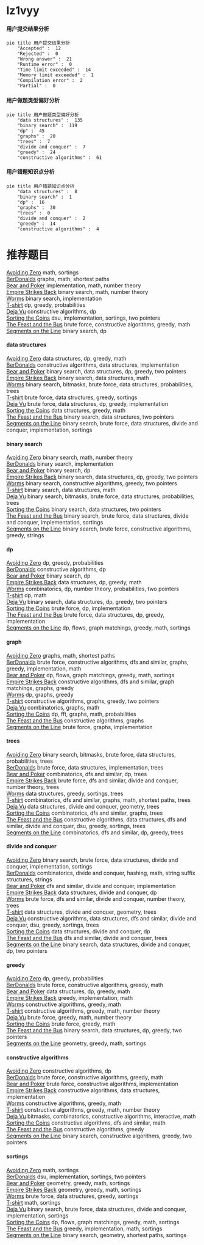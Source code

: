 # lz1vyy
<!-- tabs:start -->
#### **用户提交结果分析**

```mermaid
pie title 用户提交结果分析
    "Accepted" :  12
    "Rejected" :  0
    "Wrong answer" :  21
    "Runtime error" :  0
    "Time limit exceeded" :  14
    "Memory limit exceeded" :  1
    "Compilation error" :  2
    "Partial" :  0
```
#### **用户做题类型偏好分析**

```mermaid
pie title 用户做题类型偏好分析
    "data structures" :  135
    "binary search" :  119
    "dp" :  45
    "graphs" :  20
    "trees" :  7
    "divide and conquer" :  7
    "greedy" :  24
    "constructive algorithms" :  61
```
#### **用户错题知识点分析**

```mermaid
pie title 用户错题知识点分析
    "data structures" :  8
    "binary search" :  1
    "dp" :  16
    "graphs" :  30
    "trees" :  0
    "divide and conquer" :  2
    "greedy" :  14
    "constructive algorithms" :  4
```
<!-- tabs:end -->
# 推荐题目
[Avoiding Zero](http://codeforces.com/problemset/problem/1427/A)		math,
                        sortings		  
[BerDonalds](http://codeforces.com/problemset/problem/266/D)		graphs,
                        math,
                        shortest paths		  
[Bear and Poker](https://codeforces.com/contest/574/problem/C)		implementation,
                        math,
                        number theory		  
[Empire Strikes Back](http://codeforces.com/problemset/problem/300/E)		binary search,
                        math,
                        number theory		  
[Worms](http://codeforces.com/problemset/problem/474/B)		binary search,
                        implementation		  
[T-shirt](http://codeforces.com/problemset/problem/183/D)		dp,
                        greedy,
                        probabilities		  
[Deja Vu](http://codeforces.com/problemset/problem/331/E2)		constructive algorithms,
                        dp		  
[Sorting the Coins](https://codeforces.com/contest/876/problem/D)		dsu,
                        implementation,
                        sortings,
                        two pointers		  
[The Feast and the Bus](http://codeforces.com/problemset/problem/1250/B)		brute force,
                        constructive algorithms,
                        greedy,
                        math		  
[Segments on the Line](http://codeforces.com/problemset/problem/1055/E)		binary search,
                        dp		  
<!-- tabs:start -->
#### **data structures**
[Avoiding Zero](http://codeforces.com/problemset/problem/940/E)		data structures,
                        dp,
                        greedy,
                        math		  
[BerDonalds](http://codeforces.com/problemset/problem/570/C)		constructive algorithms,
                        data structures,
                        implementation		  
[Bear and Poker](http://codeforces.com/problemset/problem/1492/C)		binary search,
                        data structures,
                        dp,
                        greedy,
                        two pointers		  
[Empire Strikes Back](http://codeforces.com/problemset/problem/1490/G)		binary search,
                        data structures,
                        math		  
[Worms](http://codeforces.com/problemset/problem/1479/D)		binary search,
                        bitmasks,
                        brute force,
                        data structures,
                        probabilities,
                        trees		  
[T-shirt](http://codeforces.com/problemset/problem/1497/A)		brute force,
                        data structures,
                        greedy,
                        sortings		  
[Deja Vu](http://codeforces.com/problemset/problem/1491/C)		brute force,
                        data structures,
                        dp,
                        greedy,
                        implementation		  
[Sorting the Coins](http://codeforces.com/problemset/problem/1492/B)		data structures,
                        greedy,
                        math		  
[The Feast and the Bus](http://codeforces.com/problemset/problem/1436/E)		binary search,
                        data structures,
                        two pointers		  
[Segments on the Line](http://codeforces.com/problemset/problem/1461/D)		binary search,
                        brute force,
                        data structures,
                        divide and conquer,
                        implementation,
                        sortings		  
#### **binary search**
[Avoiding Zero](http://codeforces.com/problemset/problem/300/E)		binary search,
                        math,
                        number theory		  
[BerDonalds](http://codeforces.com/problemset/problem/474/B)		binary search,
                        implementation		  
[Bear and Poker](http://codeforces.com/problemset/problem/1055/E)		binary search,
                        dp		  
[Empire Strikes Back](http://codeforces.com/problemset/problem/1492/C)		binary search,
                        data structures,
                        dp,
                        greedy,
                        two pointers		  
[Worms](http://codeforces.com/problemset/problem/1463/D)		binary search,
                        constructive algorithms,
                        greedy,
                        two pointers		  
[T-shirt](http://codeforces.com/problemset/problem/1490/G)		binary search,
                        data structures,
                        math		  
[Deja Vu](http://codeforces.com/problemset/problem/1479/D)		binary search,
                        bitmasks,
                        brute force,
                        data structures,
                        probabilities,
                        trees		  
[Sorting the Coins](http://codeforces.com/problemset/problem/1436/E)		binary search,
                        data structures,
                        two pointers		  
[The Feast and the Bus](http://codeforces.com/problemset/problem/1461/D)		binary search,
                        brute force,
                        data structures,
                        divide and conquer,
                        implementation,
                        sortings		  
[Segments on the Line](http://codeforces.com/problemset/problem/1493/C)		binary search,
                        brute force,
                        constructive algorithms,
                        greedy,
                        strings		  
#### **dp**
[Avoiding Zero](http://codeforces.com/problemset/problem/183/D)		dp,
                        greedy,
                        probabilities		  
[BerDonalds](http://codeforces.com/problemset/problem/331/E2)		constructive algorithms,
                        dp		  
[Bear and Poker](http://codeforces.com/problemset/problem/1055/E)		binary search,
                        dp		  
[Empire Strikes Back](http://codeforces.com/problemset/problem/940/E)		data structures,
                        dp,
                        greedy,
                        math		  
[Worms](http://codeforces.com/problemset/problem/1194/F)		combinatorics,
                        dp,
                        number theory,
                        probabilities,
                        two pointers		  
[T-shirt](http://codeforces.com/problemset/problem/2/B)		dp,
                        math		  
[Deja Vu](http://codeforces.com/problemset/problem/1492/C)		binary search,
                        data structures,
                        dp,
                        greedy,
                        two pointers		  
[Sorting the Coins](https://codeforces.com/contest/1457/problem/C)		brute force,
                        dp,
                        implementation		  
[The Feast and the Bus](http://codeforces.com/problemset/problem/1491/C)		brute force,
                        data structures,
                        dp,
                        greedy,
                        implementation		  
[Segments on the Line](http://codeforces.com/problemset/problem/1437/C)		dp,
                        flows,
                        graph matchings,
                        greedy,
                        math,
                        sortings		  
#### **graph**
[Avoiding Zero](http://codeforces.com/problemset/problem/266/D)		graphs,
                        math,
                        shortest paths		  
[BerDonalds](http://codeforces.com/problemset/problem/1487/C)		brute force,
                        constructive algorithms,
                        dfs and similar,
                        graphs,
                        greedy,
                        implementation,
                        math		  
[Bear and Poker](http://codeforces.com/problemset/problem/1437/C)		dp,
                        flows,
                        graph matchings,
                        greedy,
                        math,
                        sortings		  
[Empire Strikes Back](http://codeforces.com/problemset/problem/1470/D)		constructive algorithms,
                        dfs and similar,
                        graph matchings,
                        graphs,
                        greedy		  
[Worms](http://codeforces.com/problemset/problem/1476/C)		dp,
                        graphs,
                        greedy		  
[T-shirt](http://codeforces.com/problemset/problem/1304/D)		constructive algorithms,
                        graphs,
                        greedy,
                        two pointers		  
[Deja Vu](http://codeforces.com/problemset/problem/1475/C)		combinatorics,
                        graphs,
                        math		  
[Sorting the Coins](http://codeforces.com/problemset/problem/553/E)		dp,
                        fft,
                        graphs,
                        math,
                        probabilities		  
[The Feast and the Bus](http://codeforces.com/problemset/problem/1495/C)		constructive algorithms,
                        graphs		  
[Segments on the Line](http://codeforces.com/problemset/problem/1510/K)		brute force,
                        graphs,
                        implementation		  
#### **trees**
[Avoiding Zero](http://codeforces.com/problemset/problem/1479/D)		binary search,
                        bitmasks,
                        brute force,
                        data structures,
                        probabilities,
                        trees		  
[BerDonalds](http://codeforces.com/problemset/problem/1511/C)		brute force,
                        data structures,
                        implementation,
                        trees		  
[Bear and Poker](http://codeforces.com/problemset/problem/1499/F)		combinatorics,
                        dfs and similar,
                        dp,
                        trees		  
[Empire Strikes Back](http://codeforces.com/problemset/problem/1491/E)		brute force,
                        dfs and similar,
                        divide and conquer,
                        number theory,
                        trees		  
[Worms](http://codeforces.com/problemset/problem/1466/D)		data structures,
                        greedy,
                        sortings,
                        trees		  
[T-shirt](http://codeforces.com/problemset/problem/1495/D)		combinatorics,
                        dfs and similar,
                        graphs,
                        math,
                        shortest paths,
                        trees		  
[Deja Vu](http://codeforces.com/problemset/problem/1303/G)		data structures,
                        divide and conquer,
                        geometry,
                        trees		  
[Sorting the Coins](http://codeforces.com/problemset/problem/1454/E)		combinatorics,
                        dfs and similar,
                        graphs,
                        trees		  
[The Feast and the Bus](http://codeforces.com/problemset/problem/1494/D)		constructive algorithms,
                        data structures,
                        dfs and similar,
                        divide and conquer,
                        dsu,
                        greedy,
                        sortings,
                        trees		  
[Segments on the Line](http://codeforces.com/problemset/problem/1292/C)		combinatorics,
                        dfs and similar,
                        dp,
                        greedy,
                        trees		  
#### **divide and conquer**
[Avoiding Zero](http://codeforces.com/problemset/problem/1461/D)		binary search,
                        brute force,
                        data structures,
                        divide and conquer,
                        implementation,
                        sortings		  
[BerDonalds](http://codeforces.com/problemset/problem/1466/G)		combinatorics,
                        divide and conquer,
                        hashing,
                        math,
                        string suffix structures,
                        strings		  
[Bear and Poker](http://codeforces.com/problemset/problem/1490/D)		dfs and similar,
                        divide and conquer,
                        implementation		  
[Empire Strikes Back](https://codeforces.com/contest/1483/problem/C)		data structures,
                        divide and conquer,
                        dp		  
[Worms](http://codeforces.com/problemset/problem/1491/E)		brute force,
                        dfs and similar,
                        divide and conquer,
                        number theory,
                        trees		  
[T-shirt](http://codeforces.com/problemset/problem/1303/G)		data structures,
                        divide and conquer,
                        geometry,
                        trees		  
[Deja Vu](http://codeforces.com/problemset/problem/1494/D)		constructive algorithms,
                        data structures,
                        dfs and similar,
                        divide and conquer,
                        dsu,
                        greedy,
                        sortings,
                        trees		  
[Sorting the Coins](http://codeforces.com/problemset/problem/1482/E)		data structures,
                        divide and conquer,
                        dp		  
[The Feast and the Bus](http://codeforces.com/problemset/problem/566/C)		dfs and similar,
                        divide and conquer,
                        trees		  
[Segments on the Line](http://codeforces.com/problemset/problem/1428/F)		binary search,
                        data structures,
                        divide and conquer,
                        dp,
                        two pointers		  
#### **greedy**
[Avoiding Zero](http://codeforces.com/problemset/problem/183/D)		dp,
                        greedy,
                        probabilities		  
[BerDonalds](http://codeforces.com/problemset/problem/1250/B)		brute force,
                        constructive algorithms,
                        greedy,
                        math		  
[Bear and Poker](http://codeforces.com/problemset/problem/940/E)		data structures,
                        dp,
                        greedy,
                        math		  
[Empire Strikes Back](http://codeforces.com/problemset/problem/1267/J)		greedy,
                        implementation,
                        math		  
[Worms](https://codeforces.com/contest/1206/problem/C)		constructive algorithms,
                        greedy,
                        math		  
[T-shirt](http://codeforces.com/problemset/problem/1178/D)		constructive algorithms,
                        greedy,
                        math,
                        number theory		  
[Deja Vu](http://codeforces.com/problemset/problem/1388/A)		brute force,
                        greedy,
                        math,
                        number theory		  
[Sorting the Coins](http://codeforces.com/problemset/problem/1359/A)		brute force,
                        greedy,
                        math		  
[The Feast and the Bus](http://codeforces.com/problemset/problem/1492/C)		binary search,
                        data structures,
                        dp,
                        greedy,
                        two pointers		  
[Segments on the Line](https://codeforces.com/contest/1496/problem/C)		geometry,
                        greedy,
                        math,
                        sortings		  
#### **constructive algorithms**
[Avoiding Zero](http://codeforces.com/problemset/problem/331/E2)		constructive algorithms,
                        dp		  
[BerDonalds](http://codeforces.com/problemset/problem/1250/B)		brute force,
                        constructive algorithms,
                        greedy,
                        math		  
[Bear and Poker](http://codeforces.com/problemset/problem/1004/D)		brute force,
                        constructive algorithms,
                        implementation		  
[Empire Strikes Back](http://codeforces.com/problemset/problem/570/C)		constructive algorithms,
                        data structures,
                        implementation		  
[Worms](https://codeforces.com/contest/1206/problem/C)		constructive algorithms,
                        greedy,
                        math		  
[T-shirt](http://codeforces.com/problemset/problem/1178/D)		constructive algorithms,
                        greedy,
                        math,
                        number theory		  
[Deja Vu](http://codeforces.com/problemset/problem/1365/G)		bitmasks,
                        combinatorics,
                        constructive algorithms,
                        interactive,
                        math		  
[Sorting the Coins](http://codeforces.com/problemset/problem/1352/F)		constructive algorithms,
                        dfs and similar,
                        math		  
[The Feast and the Bus](http://codeforces.com/problemset/problem/1493/A)		constructive algorithms,
                        greedy		  
[Segments on the Line](http://codeforces.com/problemset/problem/1463/D)		binary search,
                        constructive algorithms,
                        greedy,
                        two pointers		  
#### **sortings**
[Avoiding Zero](http://codeforces.com/problemset/problem/1427/A)		math,
                        sortings		  
[BerDonalds](https://codeforces.com/contest/876/problem/D)		dsu,
                        implementation,
                        sortings,
                        two pointers		  
[Bear and Poker](https://codeforces.com/contest/1496/problem/C)		geometry,
                        greedy,
                        math,
                        sortings		  
[Empire Strikes Back](http://codeforces.com/problemset/problem/1495/A)		geometry,
                        greedy,
                        math,
                        sortings		  
[Worms](http://codeforces.com/problemset/problem/1497/A)		brute force,
                        data structures,
                        greedy,
                        sortings		  
[T-shirt](http://codeforces.com/problemset/problem/1427/A)		math,
                        sortings		  
[Deja Vu](http://codeforces.com/problemset/problem/1461/D)		binary search,
                        brute force,
                        data structures,
                        divide and conquer,
                        implementation,
                        sortings		  
[Sorting the Coins](http://codeforces.com/problemset/problem/1437/C)		dp,
                        flows,
                        graph matchings,
                        greedy,
                        math,
                        sortings		  
[The Feast and the Bus](http://codeforces.com/problemset/problem/1473/A)		greedy,
                        implementation,
                        math,
                        sortings		  
[Segments on the Line](http://codeforces.com/problemset/problem/1486/B)		binary search,
                        geometry,
                        shortest paths,
                        sortings		  
<!-- tabs:end -->
